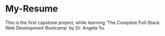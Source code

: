 # My-Resume
This is the first capstone project, while learning 'The Complete Full-Stack Web Development Bootcamp' by Dr. Angela Yu.
